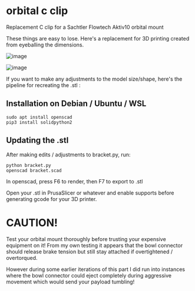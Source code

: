 # orbital c clip
Replacement C clip for a Sachtler Flowtech Aktiv10 orbital mount

These things are easy to lose.  Here's a replacement for 3D printing created from eyeballing the dimensions.

![image](https://github.com/MTN-RowinAndruscavage/orbitalcclip/assets/8740187/978d561d-3552-435c-865f-311c56f35014)

![image](https://github.com/MTN-RowinAndruscavage/orbitalcclip/assets/8740187/758b9149-3aac-487a-b5af-82c60f7d2831)

If you want to make any adjustments to the model size/shape, here's the pipeline for recreating the .stl :

## Installation on Debian / Ubuntu / WSL

    sudo apt install openscad
    pip3 install solidpython2

## Updating the .stl

After making edits / adjustments to bracket.py, run:

    python bracket.py
    openscad bracket.scad

In openscad, press F6 to render, then F7 to export to .stl

Open your .stl in PrusaSlicer or whatever and enable supports before generating gcode for your 3D printer.

# CAUTION!

Test your orbital mount thoroughly before trusting your expensive equipment on it!  From my own testing it appears that the bowl connector should release brake tension but still stay attached if overtightened / overtorqued.  

However during some earlier iterations of this part I did run into instances where the bowl connector could eject completely during aggressive movement which would send your payload tumbling!
